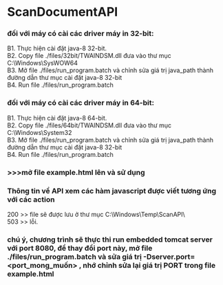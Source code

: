 # ScanDocumentAPI
### đối với máy có cài các driver máy in 32-bit:
B1. Thực hiện cài đặt java-8 32-bit.<br/>
B2. Copy file ./files/32bit/TWAINDSM.dll đưa vào thư mục C:\Windows\SysWOW64<br/>
B3. Mở file ./files/run_program.batch và chỉnh sửa giá trị java_path thành đường dẫn thư mục cài đặt java-8 32-bit<br/>
B4. Run file ./files/run_program.batch <br/>
### đối với máy có cài các driver máy in 64-bit:<br/>
B1. Thực hiện cài đặt java-8 64-bit.<br/>
B2. Copy file ./files/64bit/TWAINDSM.dll đưa vào thư mục C:\Windows\System32<br/>
B3. Mở file ./files/run_program.batch và chỉnh sửa giá trị java_path thành đường dẫn thư mục cài đặt java-8 32-bit<br/>
B4. Run file ./files/run_program.batch <br/>
### >>>mở file example.html lên và sử dụng
### Thông tin về API xem các hàm javascript được viết tương ứng với các action
200 >> file sẽ được lưu ở thư mục C:\Windows\Temp\ScanAPI\ <br/>
503 >> lỗi. <br/>
### chú ý, chương trình sẽ thực thi run embedded tomcat server với port 8080, để thay đổi port này, mở file ./files/run_program.batch và sửa giá trị -Dserver.port=<port_mong_muốn> , nhớ chỉnh sửa lại giá trị PORT trong file example.html
